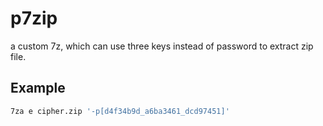 p7zip
===

a custom 7z, which can use three keys instead of password to extract zip file.


Example
---
```bash
7za e cipher.zip '-p[d4f34b9d_a6ba3461_dcd97451]'
```
